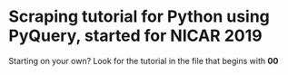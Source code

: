 # Scraping tutorial for Python using PyQuery, started for NICAR 2019

Starting on your own? Look for the tutorial in the file that begins with **00**
